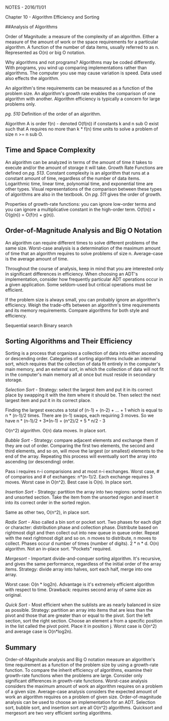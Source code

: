 NOTES - 2016/11/01

Chapter 10 - Algorithm Efficiency and Sorting

##Analysis of Algorithms

Order of Magnitude: a measure of the complexity of an algorithm. Either a
measure of the amount of work or the space requirements for a particular
algorithm. A function of the number of data items, usually referred to as n.
Represented as O(n) or big O notation. 

Why algorithms and not programs? Algorithms may be coded differently. With
programs, you wind up comparing implementations rather than algorithms. The
computer you use may cause variation is speed. Data used also effects the
algorithm.

An algorithm's time requirements can be measured as a function of the problem
size. An algorithm's growth rate enables the comparison of one algorithm with
another. Algorithm efficiency is typically a concern for large problems only.

_pg. 510_ Definition of the order of an algorithm.

Algorithm A is order f(n) - denoted O(f(n)) if constants k and n sub O exist
such that A requires no more than k * f(n) time units to solve a problem of size
n >= n sub O.

## Time and Space Complexity

An algorithm can be analyzed in terms of the amount of time it takes to execute
and/or the amount of storage it will take. Growth Rate Functions are defined on
_pg. 513_. Constant complexity is an algorithm that runs at a constant amount of
time, regardless of the number of data items. Logarithmic time, linear time,
polynomial time, and  exponential time are other types. Visual representations
of the comparison between these types of algorithms are also in the textbook. On
_pg. 511_ gives the order of growth. 

Properties of growth-rate functions: you can ignore low-order terms and you can
ignore a multiplicative constant in the high-order term. O(f(n)) + O(g(n)) =
O(f(n) + g(n)).

## Order-of-Magnitude Analysis and Big O Notation

An algorithm can require different times to solve different problems of the same
size. Worst-case analysis is a determination of the maximum amount of time that
an algorithm requires to solve problems of size n. Average-case is the average
amount of time.

Throughout the course of analysis, keep in mind that you are interested only in
significant differences in efficiency. When choosing an ADT's implementation,
consider how frequently particular ADT operations occur in a given application.
Some seldom-used but critical operations must be efficient.

If the problem size is always small, you can probably ignore an algorithm's
efficiency.  Weigh the trade-offs between an algorithm's time requirements and
its memory requirements. Compare algorithms for both style and efficiency.

Sequential search
Binary search

## Sorting Algorithms and Their Efficiency

Sorting is a process that organizes a collection of data into either ascending
or descending order. Categories of sorting algorithms include an internal sort,
which requires that the collection of data fit entirely in the computer's main
memory, and an external sort, in which the collection of data will not fit in
the computer's main memory all at once but must reside in secondary storage.

*Selection Sort* - Strategy: select the largest item and put it in its correct
place by swapping it with the item where it should be. Then select the next
largest item and put it in its correct place.

Finding the largest executes a total of (n-1) + (n-2) + ... + 1 which is equal
to n * (n-1)/2 times. There are (n-1) swaps, each requiring 3 moves. So we have
n * (n-1)/2 + 3*(n-1) = (n^2)/2 + 5 * n/2 - 3

O(n^2) algorithm. O(n) data moves. In place sort.

*Bubble Sort* - Strategy: compare adjacent elements and exchange them if they
are out of order. Comparing the first two elements, the second and third
elements, and so on, will move the largest (or smallest) elements to the end of
the array. Repeating this process will eventually sort the array into ascending
(or descending) order.

Pass i requires n-i comparisions and at most n-i exchanges. Worst case, # of
comparios and # of exchanges: n*(n-1)/2. Each exchange requires 3 moves. Worst
case in O(n^2). Best case is O(n). In place sort.

*Insertion Sort* - Strategy: partition the array into two regions: sorted
section and unsorted section. Take the item from the unsorted region and insert
it into its correct order in the sorted region.

Same as other two, O(n^2), in place sort.

*Radix Sort* - Also called a bin sort or pocket sort. Two phases for each digit
or character: distribution phase and collection phase. Distribute based on
rightmost digit and then collect out into new queue in queue order. Repeat with
the next rightmost digit and so on. n moves to distribute, n moves to collect.
Phases occur d number of times (number of digits). 2 * n * d. O(n) algorithm.
Not an in-place sort. "Pockets" required.

*Mergesort* - Important divide-and-conquer sorting algorithm. It's recursive,
and gives the same performance, regardless of the initial order of the array
items. Strategy: divide array into halves, sort each half, merge into one array.

Worst case: O(n * log2n). Advantage is it's extremely efficient algorithm with
respect to time. Drawback: requires second array of same size as original.

*Quick Sort* - Most efficient when the sublists are as nearly balanced in size
as possible. Strategy: partition an array into items that are less than the
pivot and those that are greater than or equal to the pivot. Sort the left
section, sort the right section. Choose an element a from a specific position
in the list called the pivot point. Place it in position j. Worst case is O(n^2)
and average case is O(n*log2n). 

## Summary

Order-of-Magnitude analysis and Big O notation measure an algorithm's time
requirement as a function of the problem size by using a growth-rate function.
To compare the inherit efficiency of algorithms, examine their growth-rate
functions when the problems are large. Consider only significant differences in
growth-rate functions. Worst-case analysis considers the maximum amount of work
an algorithm requires on a problem of a given size. Average-case analysis
considers the expected amount of work an algorithm requires on a problem of
given size. Order-of-magnitude analysis can be used to choose an implementation
for an ADT. Selection sort, bubble sort, and insertion sort are all O(n^2)
algorithms. Quicksort and mergesort are two very efficient sorting algorithms.
